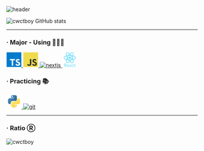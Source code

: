 ![header](https://capsule-render.vercel.app/api?type=waving&color=00E248&height=300&section=header&text=CWCTBOY&fontSize=100&fontAlign=50&fontAlignY=38&animation=fadeIn&desc=The%20Post%20CEO%20Aggregation)

![cwctboy GitHub stats](https://github-readme-stats.vercel.app/api?username=CWCTBOY&show_icons=true&theme=radical)
<hr/>
  <h3 align="left">· Major - Using 🧑🏻‍💻</h3>
<p align="left">
    <a href="https://www.typescriptlang.org/" target="_blank" rel="noreferrer"> 
    <img src="https://raw.githubusercontent.com/devicons/devicon/master/icons/typescript/typescript-original.svg" alt="typescript" width="40" height="40"/>   </a> 
    <a href="https://developer.mozilla.org/en-US/docs/Web/JavaScript" target="_blank" rel="noreferrer">
    <img src="https://raw.githubusercontent.com/devicons/devicon/master/icons/javascript/javascript-original.svg" alt="javascript" width="40" height="40"/>   </a> 
     <a href="https://nextjs.org/" target="_blank" rel="noreferrer"> <img src="https://www.creative-tim.com/assets/frameworks/icon-nextjs-552cecd0240ba0ae7b5fbf899c1ee10cd66f8c38ea6fe77233fd37ad1cff0dca.png" alt="nextjs" width="40" height="40"/> </a>
    <a href="https://reactjs.org/" target="_blank" rel="noreferrer"> 
    <img src="https://raw.githubusercontent.com/devicons/devicon/master/icons/react/react-original-wordmark.svg" alt="react" width="40" height="40"/>
  </a>
</p>
  <h3 align="left">· Practicing 📚</h3>
  <p align="left">
    <a href="https://www.python.org" target="_blank" rel="noreferrer">
    <img src="https://raw.githubusercontent.com/devicons/devicon/master/icons/python/python-original.svg" alt="python" width="40" height="40"/>
  </a> 
    <a href="https://git-scm.com/" target="_blank" rel="noreferrer"> 
    <img src="https://www.vectorlogo.zone/logos/git-scm/git-scm-icon.svg" alt="git" width="40" height="40"/> 
  </a> 
</p>
<hr/>
  <h3 align="left">· Ratio Ⓡ</h3>
<p>
  <img align="center" src="https://github-readme-stats.vercel.app/api/top-langs?username=cwctboy&show_icons=true&locale=en&layout=compact" alt="cwctboy" />
</p>

